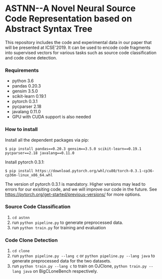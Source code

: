 # ASTNN--A Novel Neural Source Code Representation based on Abstract Syntax Tree
This repository includes the code and experimental data in our paper that will be presented at ICSE'2019. It can be used to encode code fragments into supervised vectors for various tasks such as source code classification and code clone detection. 

### Requirements
+ python 3.6<br>
+ pandas 0.20.3<br>
+ gensim 3.5.0<br>
+ scikit-learn 0.19.1<br>
+ pytorch 0.3.1<br>
+ pycparser 2.18<br>
+ javalang 0.11.0<br>
+ GPU with CUDA support is also needed

### How to install
Install all the dependent packages via pip:

	$ pip install pandas==0.20.3 gensim==3.5.0 scikit-learn==0.19.1 pycparser==2.18 javalang==0.11.0
 
Install pytorch 0.3.1: 

	$ pip install https://download.pytorch.org/whl/cu80/torch-0.3.1-cp36-cp36m-linux_x86_64.whl

The version of pytorch 0.3.1 is mandatory. Higher versions may lead to errors for our exisiting code, and we will improve our code in the future. See https://pytorch.org/get-started/previous-versions/ for more options.

### Source Code Classification
1. `cd astnn`
2. run `python pipeline.py` to generate preprocessed data.
3. run `python train.py` for training and evaluation

### Code Clone Detection

 1. `cd clone`
 2. run `python pipeline.py --lang c` or `python pipeline.py --lang java` to generate preprocessed data for the two datasets.
 2. run `python train.py --lang c` to train on OJClone, `python train.py --lang java` on BigCLoneBench respectively.
